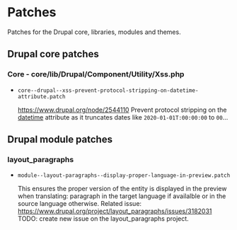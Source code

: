 Patches
=======

Patches for the Drupal core, libraries, modules and themes.


Drupal core patches
-------------------

###  Core - core/lib/Drupal/Component/Utility/Xss.php

- `core--drupal--xss-prevent-protocol-stripping-on-datetime-attribute.patch`

  https://www.drupal.org/node/2544110
  Prevent protocol stripping on the [datetime](https://developer.mozilla.org/en-US/docs/Web/HTML/Element/time)
  attribute as it truncates dates like `2020-01-01T:00:00:00` to `00`...


Drupal module patches
---------------------

###  layout_paragraphs

- `module--layout-paragraphs--display-proper-language-in-preview.patch`

  This ensures the proper version of the entity is displayed in the preview
  when translating: paragraph in the target language if availalble or in the
  source language otherwise.
  Related issue: https://www.drupal.org/project/layout_paragraphs/issues/3182031
  TODO: create new issue on the layout_paragraphs project.
